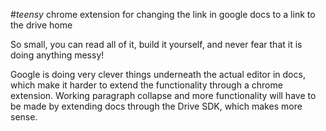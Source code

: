 #*teensy* chrome extension for changing the link in google docs to a link to the drive home

So small, you can read all of it, build it yourself, and never fear that it is doing anything messy! 

Google is doing very clever things underneath the actual editor in docs, which make it harder to extend the functionality through a chrome extension. Working paragraph collapse and more functionality will have to be made by extending docs through the Drive SDK, which makes more sense.